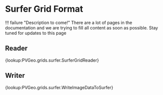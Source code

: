 # Surfer Grid Format

!!! failure "Description to come!"
    There are a lot of pages in the documentation and we are trying to fill all content as soon as possible. Stay tuned for updates to this page

## Reader
{lookup:PVGeo.grids.surfer.SurferGridReader}


## Writer
{lookup:PVGeo.grids.surfer.WriteImageDataToSurfer}
